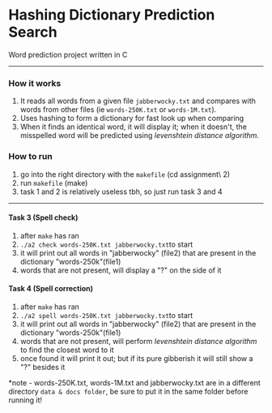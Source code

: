 # Hashing Dictionary Prediction Search  
Word prediction project written in C

---

### How it works
1. It reads all words from a given file `jabberwocky.txt` and compares with words from other files (ie `words-250K.txt` or `words-1M.txt`).
1. Uses hashing to form a dictionary for fast look up when comparing
1. When it finds an identical word, it will display it; when it doesn't, the misspelled word will be predicted using *levenshtein distance algorithm*.

### How to run
1. go into the right directory with the `makefile` (cd assignment\ 2)
1. run `makefile` (make)
1. task 1 and 2 is relatively useless tbh, so just run task 3 and 4

---

#### Task 3 (Spell check)
1. after `make` has ran
1. `./a2 check words-250K.txt jabberwocky.txt`to start
1. it will print out all words in "jabberwocky" (file2) that are present in the dictionary "words-250k"(file1)
1. words that are not present, will display a "?" on the side of it

#### Task 4 (Spell correction)
1. after `make` has ran
1. `./a2 spell words-250K.txt jabberwocky.txt`to start
1. it will print out all words in "jabberwocky" (file2) that are present in the dictionary "words-250k"(file1)
1. words that are not present, will perform *levenshtein distance algorithm* to find the closest word to it
1. once found it will print it out; but if its pure gibberish it will still show a "?" besides it


*note - words-250K.txt, words-1M.txt and jabberwocky.txt are in a different directory `data & docs folder`, be sure to put it in the same folder before running it!
